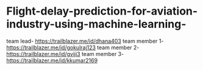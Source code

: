 # Flight-delay-prediction-for-aviation-industry-using-machine-learning-

team lead- https://trailblazer.me/id/dhana403
team member 1-https://trailblazer.me/id/gokulraj123
team member 2-https://trailblazer.me/id/gviji3
team member 3-https://trailblazer.me/id/kkumar2169
